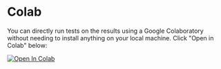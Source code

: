 # Colab

You can directly run tests on the results using a Google Colaboratory without needing to install anything on your local machine. Click "Open in Colab" below:

[![Open In Colab](https://colab.research.google.com/assets/colab-badge.svg)](https://colab.research.google.com/github/JHA-Lab/ece364_2022/blob/master/A0/Assignment0_ECE364.ipynb)
